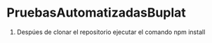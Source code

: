 # PruebasAutomatizadasBuplat
1. Despúes de clonar el repositorio ejecutar el comando
   npm install
